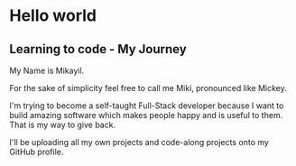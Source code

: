 <!--
**MCodes96/MCodes96** is a ✨ _special_ ✨ repository because its `README.md` (this file) appears on your GitHub profile.

Here are some ideas to get you started:

- 🔭 I’m currently working on ...
- 🌱 I’m currently learning ...
- 👯 I’m looking to collaborate on ...
- 🤔 I’m looking for help with ...
- 💬 Ask me about ...
- 📫 How to reach me: ...
- 😄 Pronouns: ...
- ⚡ Fun fact: ...
-->

# Hello world
## Learning to code - My Journey

My Name is Mikayil.

For the sake of simplicity feel free to call me Miki, pronounced like Mickey.

I'm trying to become a self-taught Full-Stack developer because I want to build amazing software which makes people happy and is useful to them.
That is my way to give back.

I'll be uploading all my own projects and code-along projects onto my GitHub profile.
